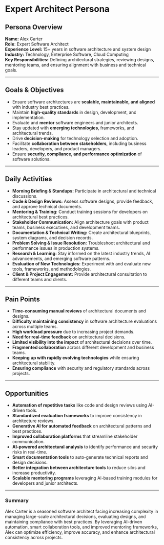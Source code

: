 # Expert Architect Persona

## Persona Overview
**Name:** Alex Carter  
**Role:** Expert Software Architect  
**Experience Level:** 15+ years in software architecture and system design  
**Industry:** Technology, Enterprise Software, Cloud Computing  
**Key Responsibilities:** Defining architectural strategies, reviewing designs, mentoring teams, and ensuring alignment with business and technical goals.  

---

## Goals & Objectives
- Ensure software architectures are **scalable, maintainable, and aligned** with industry best practices.
- Maintain **high-quality standards** in design, development, and implementation.
- Evaluate and **mentor** software engineers and junior architects.
- Stay updated with **emerging technologies**, frameworks, and architectural trends.
- Drive **decision-making** for technology selection and adoption.
- Facilitate **collaboration between stakeholders**, including business leaders, developers, and product managers.
- Ensure **security, compliance, and performance optimization** of software solutions.

---

## Daily Activities
- **Morning Briefing & Standups:** Participate in architectural and technical discussions.
- **Code & Design Reviews:** Assess software designs, provide feedback, and approve technical documents.
- **Mentoring & Training:** Conduct training sessions for developers on architectural best practices.
- **Stakeholder Communication:** Align architecture goals with product teams, business executives, and development teams.
- **Documentation & Technical Writing:** Create architectural blueprints, system diagrams, and decision records.
- **Problem Solving & Issue Resolution:** Troubleshoot architectural and performance issues in production systems.
- **Research & Learning:** Stay informed on the latest industry trends, AI advancements, and emerging software patterns.
- **Evaluation of New Technologies:** Experiment with and evaluate new tools, frameworks, and methodologies.
- **Client & Project Engagement:** Provide architectural consultation to different teams and clients.

---

## Pain Points
- **Time-consuming manual reviews** of architectural documents and designs.
- **Difficulty maintaining consistency** in software architecture evaluations across multiple teams.
- **High workload pressure** due to increasing project demands.
- **Need for real-time feedback** on architectural decisions.
- **Limited visibility into the impact** of architectural decisions over time.
- **Fragmented collaboration** across different development and business teams.
- **Keeping up with rapidly evolving technologies** while ensuring architectural stability.
- **Ensuring compliance** with security and regulatory standards across projects.

---

## Opportunities
- **Automation of repetitive tasks** like code and design reviews using AI-driven tools.
- **Standardized evaluation frameworks** to improve consistency in architecture reviews.
- **Generative AI for automated feedback** on architectural patterns and best practices.
- **Improved collaboration platforms** that streamline stakeholder communication.
- **AI-powered architectural analysis** to identify performance and security risks in real-time.
- **Smart documentation tools** to auto-generate technical reports and design decisions.
- **Better integration between architecture tools** to reduce silos and increase productivity.
- **Scalable mentoring programs** leveraging AI-based training modules for developers and junior architects.

---

### Summary
Alex Carter is a seasoned software architect facing increasing complexity in managing large-scale architectural decisions, evaluating designs, and maintaining compliance with best practices. By leveraging AI-driven automation, smart collaboration tools, and improved mentoring frameworks, Alex can optimize efficiency, improve accuracy, and enhance architectural consistency across projects.
